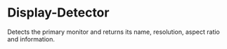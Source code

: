 # Display-Detector
Detects the primary monitor and returns its name, resolution, aspect ratio and information.
